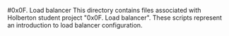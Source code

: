 #0x0F. Load balancer
This directory contains files associated with Holberton student project "0x0F. Load balancer". These scripts represent an introduction to load balancer configuration.
